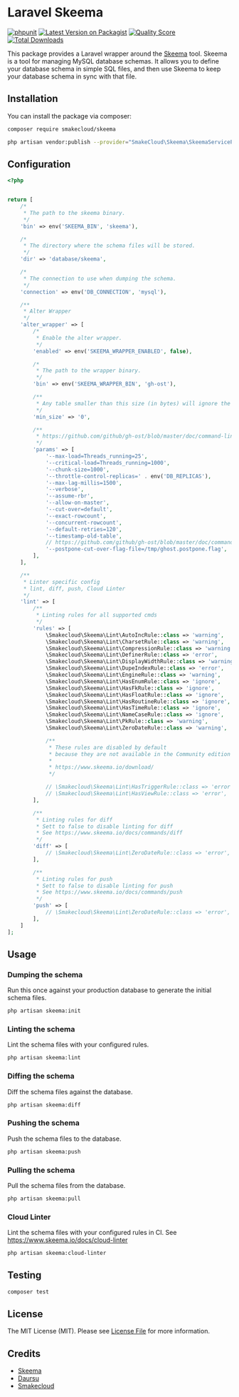 # Laravel Skeema

[![phpunit](https://github.com/smakecloud/skeema/actions/workflows/phpunit.yml/badge.svg)](https://github.com/smakecloud/skeema/actions/workflows/phpunit.yml)
[![Latest Version on Packagist](https://img.shields.io/packagist/v/robinvdvleuten/laravel-skeema.svg?style=flat-square)](https://packagist.org/packages/robinvdvleuten/laravel-skeema)
[![Quality Score](https://img.shields.io/scrutinizer/g/robinvdvleuten/laravel-skeema.svg?style=flat-square)](https://scrutinizer-ci.com/g/robinvdvleuten/laravel-skeema)
[![Total Downloads](https://img.shields.io/packagist/dt/robinvdvleuten/laravel-skeema.svg?style=flat-square)](https://packagist.org/packages/robinvdvleuten/laravel-skeema)

This package provides a Laravel wrapper around the [Skeema](https://www.skeema.io/) tool.
Skeema is a tool for managing MySQL database schemas.
It allows you to define your database schema in simple SQL files,
and then use Skeema to keep your database schema in sync with that file.

## Installation

You can install the package via composer:

```bash
composer require smakecloud/skeema

php artisan vendor:publish --provider="SmakeCloud\Skeema\SkeemaServiceProvider"
```

## Configuration

``` php
<?php


return [
    /*
     * The path to the skeema binary.
     */
    'bin' => env('SKEEMA_BIN', 'skeema'),

    /*
     * The directory where the schema files will be stored.
     */
    'dir' => 'database/skeema',

    /*
     * The connection to use when dumping the schema.
     */
    'connection' => env('DB_CONNECTION', 'mysql'),

    /**
     * Alter Wrapper
     */
    'alter_wrapper' => [
        /*
         * Enable the alter wrapper.
         */
        'enabled' => env('SKEEMA_WRAPPER_ENABLED', false),

        /*
         * The path to the wrapper binary.
         */
        'bin' => env('SKEEMA_WRAPPER_BIN', 'gh-ost'),

        /**
         * Any table smaller than this size (in bytes) will ignore the alter-wrapper option. This permits skipping the overhead of external OSC tools when altering small tables.
         */
        'min_size' => '0',

        /**
         * https://github.com/github/gh-ost/blob/master/doc/command-line-flags.md
         */
        'params' => [
            '--max-load=Threads_running=25',
            '--critical-load=Threads_running=1000',
            '--chunk-size=1000',
            '--throttle-control-replicas=' . env('DB_REPLICAS'),
            '--max-lag-millis=1500',
            '--verbose',
            '--assume-rbr',
            '--allow-on-master',
            '--cut-over=default',
            '--exact-rowcount',
            '--concurrent-rowcount',
            '--default-retries=120',
            '--timestamp-old-table',
            // https://github.com/github/gh-ost/blob/master/doc/command-line-flags.md#postpone-cut-over-flag-file
            '--postpone-cut-over-flag-file=/tmp/ghost.postpone.flag',
        ],
    ],

    /**
     * Linter specific config
     * lint, diff, push, Cloud Linter
     */
    'lint' => [
        /**
         * Linting rules for all supported cmds
         */
        'rules' => [
            \Smakecloud\Skeema\Lint\AutoIncRule::class => 'warning',
            \Smakecloud\Skeema\Lint\CharsetRule::class => 'warning',
            \Smakecloud\Skeema\Lint\CompressionRule::class => 'warning',
            \Smakecloud\Skeema\Lint\DefinerRule::class => 'error',
            \Smakecloud\Skeema\Lint\DisplayWidthRule::class => 'warning',
            \Smakecloud\Skeema\Lint\DupeIndexRule::class => 'error',
            \Smakecloud\Skeema\Lint\EngineRule::class => 'warning',
            \Smakecloud\Skeema\Lint\HasEnumRule::class => 'ignore',
            \Smakecloud\Skeema\Lint\HasFkRule::class => 'ignore',
            \Smakecloud\Skeema\Lint\HasFloatRule::class => 'ignore',
            \Smakecloud\Skeema\Lint\HasRoutineRule::class => 'ignore',
            \Smakecloud\Skeema\Lint\HasTimeRule::class => 'ignore',
            \Smakecloud\Skeema\Lint\NameCaseRule::class => 'ignore',
            \Smakecloud\Skeema\Lint\PkRule::class => 'warning',
            \Smakecloud\Skeema\Lint\ZeroDateRule::class => 'warning',

            /**
             * These rules are disabled by default
             * because they are not available in the Community edition of Skeema
             *
             * https://www.skeema.io/download/
             */

            // \Smakecloud\Skeema\Lint\HasTriggerRule::class => 'error',
            // \Smakecloud\Skeema\Lint\HasViewRule::class => 'error',
        ],

        /**
         * Linting rules for diff
         * Sett to false to disable linting for diff
         * See https://www.skeema.io/docs/commands/diff
         */
        'diff' => [
            // \Smakecloud\Skeema\Lint\ZeroDateRule::class => 'error',
        ],

        /**
         * Linting rules for push
         * Sett to false to disable linting for push
         * See https://www.skeema.io/docs/commands/push
         */
        'push' => [
            // \Smakecloud\Skeema\Lint\ZeroDateRule::class => 'error',
        ],
    ]
];
```

## Usage

### Dumping the schema

Run this once against your production database to generate the initial schema files.

```bash
php artisan skeema:init
```

### Linting the schema

Lint the schema files with your configured rules.

```bash
php artisan skeema:lint
```

### Diffing the schema

Diff the schema files against the database.

```bash
php artisan skeema:diff
```

### Pushing the schema

Push the schema files to the database.

```bash
php artisan skeema:push
```

### Pulling the schema

Pull the schema files from the database.

```bash
php artisan skeema:pull
```


### Cloud Linter

Lint the schema files with your configured rules in CI.
See https://www.skeema.io/docs/cloud-linter

```bash
php artisan skeema:cloud-linter
```

## Testing

``` bash
composer test
```

## License

The MIT License (MIT). Please see [License File](LICENSE.md) for more information.

## Credits

- [Skeema](https://www.skeema.io/)
- [Daursu](https://github.com/Daursu)
- [Smakecloud](https://github.com/smakecloud)
